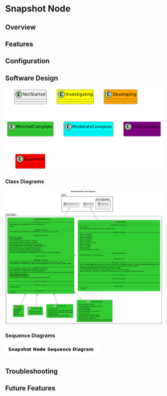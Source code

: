 # Snapshot Node

## Overview

## Features

## Configuration

## Software Design
![](../../../doc/output/Legend.png)

### Class Diagrams
![](output/SnapshotNodeClassDiagram.png)

### Sequence Diagrams
![](output/SnapshotNodeSequenceDiagram.png)

## Troubleshooting

## Future Features